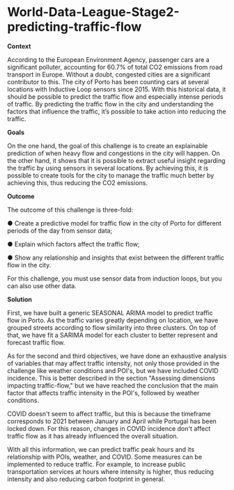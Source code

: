 # World-Data-League-Stage2-predicting-traffic-flow

**Context**

According to the European Environment Agency, passenger cars are a significant polluter,
accounting for 60.7% of total CO2 emissions from road transport in Europe. Without a
doubt, congested cities are a significant contributor to this.
The city of Porto has been counting cars at several locations with Inductive Loop sensors
since 2015. With this historical data, it should be possible to predict the traffic flow and
especially intense periods of traffic.
By predicting the traffic flow in the city and understanding the factors that influence the
traffic, it’s possible to take action into reducing the traffic.

**Goals**

On the one hand, the goal of this challenge is to create an explainable prediction of when
heavy flow and congestions in the city will happen. On the other hand, it shows that it is
possible to extract useful insight regarding the traffic by using sensors in several locations.
By achieving this, it is possible to create tools for the city to manage the traffic much
better by achieving this, thus reducing the CO2 emissions.

**Outcome**

The outcome of this challenge is three-fold:

● Create a predictive model for traffic flow in the city of Porto for different periods
of the day from sensor data;

● Explain which factors affect the traffic flow;

● Show any relationship and insights that exist between the different traffic flow in
the city.

For this challenge, you must use sensor data from induction loops, but you can also use
other data.

**Solution**

First, we have built a generic SEASONAL ARIMA model to predict traffic flow in Porto. As the traffic varies greatly depending on location, we have grouped streets according to flow similarity into three clusters. On top of that, we have fit a SARIMA model for each cluster to better represent and forecast traffic flow.

As for the second and third objectives, we have done an exhaustive analysis of variables that may affect traffic intensity, not only those provided in the challenge like weather conditions and POI's, but we have included COVID incidence. This is better described in the section "Assessing dimensions impacting traffic-flow," but we have reached the conclusion that the main factor that affects traffic intensity in the POI's, followed by weather conditions.

COVID doesn't seem to affect traffic, but this is because the timeframe corresponds to 2021 between January and April while Portugal has been locked down. For this reason, changes in COVID incidence don't affect traffic flow as it has already influenced the overall situation.

With all this information, we can predict traffic peak hours and its relationship with POIs, weather, and COVID.
Some measures can be implemented to reduce traffic. For example, to increase public transportation services at hours where intensity is higher, thus reducing intensity and also reducing carbon footprint in general.
